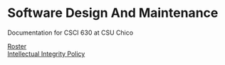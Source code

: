 # Software Design And Maintenance 
Documentation for CSCI 630 at CSU Chico

[Roster](roster.md) <br>
[Intellectual Integrity Policy](Integrity_Policy.md)